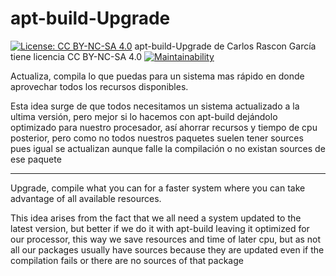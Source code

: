 # apt-build-Upgrade
[![License: CC BY-NC-SA 4.0](https://licensebuttons.net/l/by-nc-sa/4.0/80x15.png)](https://creativecommons.org/licenses/by-nc-sa/4.0)
apt-build-Upgrade de Carlos Rascon García tiene licencia CC BY-NC-SA 4.0
[![Maintainability](https://api.codeclimate.com/v1/badges/11059cea11666bc9a5b8/maintainability)](https://codeclimate.com/github/carlosnewmusic/apt-build-Upgrade/maintainability)

Actualiza, compila lo que puedas para un sistema mas rápido en donde aprovechar todos los recursos disponibles.  

Esta idea surge de que todos necesitamos un sistema actualizado a la ultima versión, pero mejor si lo hacemos con apt-build dejándolo optimizado para nuestro procesador, así ahorrar recursos y tiempo de cpu posterior, pero como no todos nuestros paquetes suelen tener sources pues igual se actualizan aunque falle la compilación o no existan sources de ese paquete

----------------------------------------------------------------------------------------------------------------------------------

Upgrade, compile what you can for a faster system where you can take advantage of all available resources.

This idea arises from the fact that we all need a system updated to the latest version, but better if we do it with apt-build leaving it optimized for our processor, this way we save resources and time of later cpu, but as not all our packages usually have sources because they are updated even if the compilation fails or there are no sources of that package
